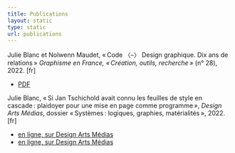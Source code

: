 ```yaml
---
title: Publications
layout: static
type: static
url: publications
---
```



Julie Blanc et Nolwenn Maudet, « Code 〈–〉 Design graphique. Dix ans de relations »  *Graphisme en France, « Création, outils, recherche »* (n° 28), 2022. [fr]
- [PDF](https://www.cnap.fr/actualites/graphisme-en-france/revues/ndeg28-graphisme-en-france-creation-outils-recherche-2022)


Julie Blanc, « Si Jan Tschichold avait connu les feuilles de style en cascade : plaidoyer pour une mise en page comme programme », *Design Arts Médias*, dossier « Systèmes : logiques, graphies, matérialités », 2022. [fr]
- [en ligne, sur Design Arts Médias](https://journal.dampress.org/issues/systemes-logiques-graphies-materialites/si-jan-tschichold-avait-connu-les-feuilles-de-style-en-cascade-plaidoyer-pour-une-mise-en-page-comme-programme)
- [en ligne, sur Design Arts Médias](https://journal.dampress.org/issues/systemes-logiques-graphies-materialites/si-jan-tschichold-avait-connu-les-feuilles-de-style-en-cascade-plaidoyer-pour-une-mise-en-page-comme-programme)

